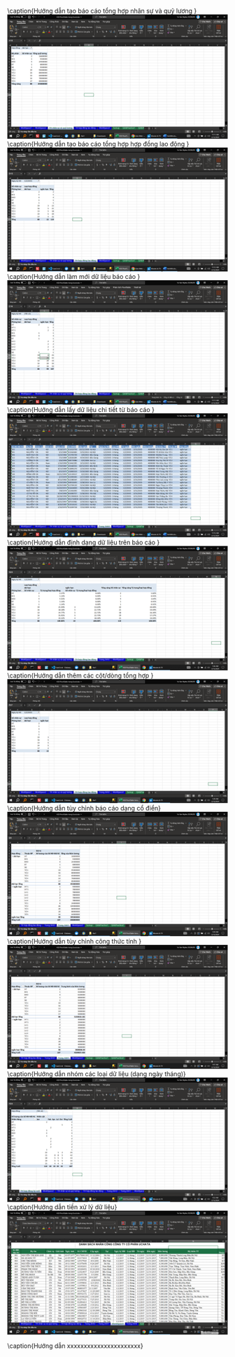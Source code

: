 <!--@ \subsection{Bài 1} -->

\caption{Hướng dẫn tạo báo cáo tổng hợp nhân sự và quỹ lương }
![alt text](Bai1/HuongDan/0.png)
\caption{Hướng dẫn tạo báo cáo tổng hợp hợp đồng lao động }
![alt text](Bai1/HuongDan/1.png)
\caption{Hướng dẫn làm mới dữ liệu báo cáo }
![alt text](Bai1/HuongDan/2.png)
\caption{Hướng dẫn lấy dữ liệu chi tiết từ báo cáo  }
![alt text](Bai1/HuongDan/3.png)
\caption{Hướng dẫn  định dạng dữ liệu trên   báo cáo  }
![alt text](Bai1/HuongDan/4.png)
\caption{Hướng dẫn  thêm các cột/dòng tổng hợp }
![alt text](Bai1/HuongDan/5.png)
\caption{Hướng dẫn  tùy chỉnh báo cáo dạng cổ điển}
![alt text](Bai1/HuongDan/6.png)
\caption{Hướng dẫn  tùy chỉnh công thức tính }
![alt text](Bai1/HuongDan/7.png)
\caption{Hướng dẫn nhóm các loại dữ liệu (dạng ngày tháng)}
![alt text](Bai1/HuongDan/8.png)
\caption{Hướng dẫn tiền xử lý dữ liệu}
![alt text](Bai1/HuongDan/9.png)



<!--@ \subsection{Bài 2} -->

<!--@ \subsection{Bài 3} -->
\caption{Hướng dẫn xxxxxxxxxxxxxxxxxxxxxx}
